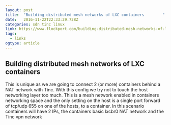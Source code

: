 ```yaml
---
layout: post
title:  "Building distributed mesh networks of LXC containers        "
date:   2016-11-22T22:33:29.728Z
categories: sdn tinc linux
link: https://www.flockport.com/building-distributed-mesh-networks-of-lxc-containers/
tags:
  - links
ogtype: article
---
```


## Building distributed mesh networks of LXC containers

This is unique as we are going to connect 2 (or more) containers behind a NAT network with Tinc. With this config we try not to touch the host networking layer too much. This is a mesh network enabled in containers networking space and the only setting on the host is a single port forward of tcp/udp 655 on one of the hosts, to a container. In this scenario containers will have 2 IPs, the containers basic lxcbr0 NAT network and the Tinc vpn network
